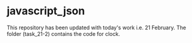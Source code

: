 # javascript_json

This repository has been updated with today's work i.e. 21 February. The folder (task_21-2) contains the code for clock.
